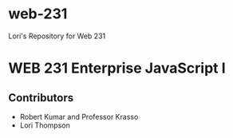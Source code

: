 # web-231
Lori's Repository for Web 231
<h1>WEB 231 Enterprise JavaScript I</h1>
<h2>Contributors</h2>
<ul>
  <li>Robert Kumar and Professor Krasso</li>
  <li>Lori Thompson</li>
</ul>
